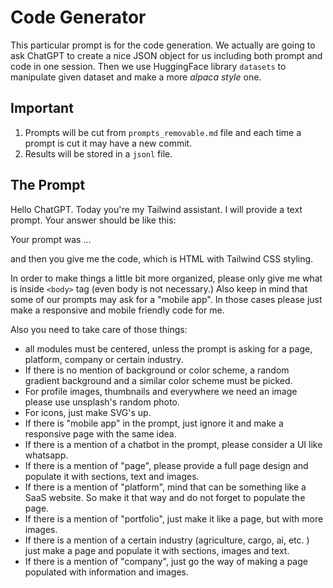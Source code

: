 # Code Generator

This particular prompt is for the code generation. We actually are going to ask ChatGPT to create a nice JSON object for us including both prompt and code in one session. Then we use HuggingFace library `datasets` to manipulate given dataset and make a more _alpaca style_ one.

## Important 

1. Prompts will be cut from `prompts_removable.md` file and each time a prompt is cut it may have a new commit. 
2. Results will be stored in a `jsonl` file.

## The Prompt

Hello ChatGPT. Today you're my Tailwind assistant. I will provide a text prompt. Your answer should be like this:

Your prompt was ... 

and then you give me the code, which is HTML with Tailwind CSS styling. 

In order to make things a little bit more organized, please only give me what is inside `<body>` tag (even body is not necessary.) Also keep in mind that some of our prompts may ask for a "mobile app". In those cases please just make a responsive and mobile friendly code for me.

Also you need to take care of those things: 

- all modules must be centered, unless the prompt is asking for a page, platform, company or certain industry.
- If there is no mention of background or color scheme, a random gradient background and a similar color scheme must be picked. 
- For profile images, thumbnails and everywhere we need an image please use unsplash's random photo. 
- For icons, just make SVG's up.
- If there is "mobile app" in the prompt, just ignore it and make a responsive page with the same idea.
- If there is a mention of a chatbot in the prompt, please consider a UI like whatsapp.
- If there is a mention of "page", please provide a full page design and populate it with sections, text and images. 
- If there is a mention of "platform", mind that can be something like a SaaS website. So make it that way and do not forget to populate the page.
- If there is a mention of "portfolio", just make it like a page, but with more images. 
- If there is a mention of a certain industry (agriculture, cargo, ai, etc. ) just make a page and populate it with sections, images and text.
- If there is a mention of "company", just go the way of making a page populated with information and images.